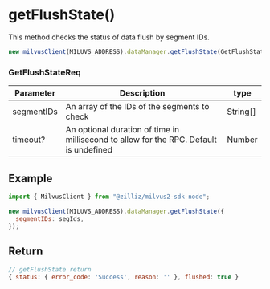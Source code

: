# getFlushState()

This method checks the status of data flush by segment IDs.

```javascript
new milvusClient(MILUVS_ADDRESS).dataManager.getFlushState(GetFlushStateReq);
```

### GetFlushStateReq

| Parameter  | Description                                                                            | type     |
| ---------- | -------------------------------------------------------------------------------------- | -------- |
| segmentIDs | An array of the IDs of the segments to check                                           | String[] |
| timeout?   | An optional duration of time in millisecond to allow for the RPC. Default is undefined | Number   |

## Example

```javascript
import { MilvusClient } from "@zilliz/milvus2-sdk-node";

new milvusClient(MILUVS_ADDRESS).dataManager.getFlushState({
  segmentIDs: segIds,
});
```

## Return

```javascript
// getFlushState return
{ status: { error_code: 'Success', reason: '' }, flushed: true }
```
